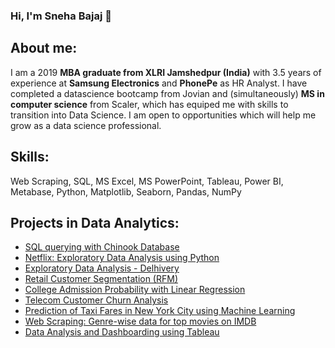 ### Hi, I'm Sneha Bajaj 👋

## About me:

I am a 2019 **MBA graduate from XLRI Jamshedpur (India)** with 3.5 years of experience at **Samsung Electronics** and **PhonePe** as HR Analyst. I have completed a datascience bootcamp from Jovian and (simultaneously) **MS in computer science** from Scaler, which has equiped me with skills to transition into Data Science. I am open to opportunities which will help me grow as a data science professional.

## Skills:

Web Scraping, SQL, MS Excel, MS PowerPoint, Tableau, Power BI, Metabase, Python, Matplotlib, Seaborn, Pandas, NumPy

## Projects in Data Analytics:
- [SQL querying with Chinook Database](https://jovian.com/snehabajaj108/sql-querying-chinook-dataset)
- [Netflix: Exploratory Data Analysis using Python](https://jovian.com/snehabajaj108/netflix-eda-project)
- [Exploratory Data Analysis - Delhivery](https://jovian.com/snehabajaj108/delhivery-eda)
- [Retail Customer Segmentation (RFM)](https://www.kaggle.com/code/snehagilada/retail-customer-segmentation-rfm)
- [College Admission Probability with Linear Regression](https://www.kaggle.com/code/snehagilada/linear-regression-jamboree-admissions)
- [Telecom Customer Churn Analysis](https://www.kaggle.com/code/snehagilada/telecom-churn-analysis)
- [Prediction of Taxi Fares in New York City using Machine Learning](https://jovian.com/snehabajaj108/ny-taxi-fare-prediction-by-sneha-bajaj)
- [Web Scraping: Genre-wise data for top movies on IMDB](https://jovian.com/snehabajaj108/web-scraping-imdb)
- [Data Analysis and Dashboarding using Tableau](https://public.tableau.com/views/Bookshop_16740312609430/Bookshop?:language=en-US&publish=yes&:display_count=n&:origin=viz_share_link)
